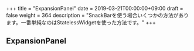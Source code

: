 +++
title = "ExpansionPanel"
date = 2019-03-21T00:00:00+09:00
draft = false
weight = 364
description = "SnackBarを使う場合いくつかの方法があります。一番単純なのはStatelessWidgetを使った方法です。"
+++


## ExpansionPanel

